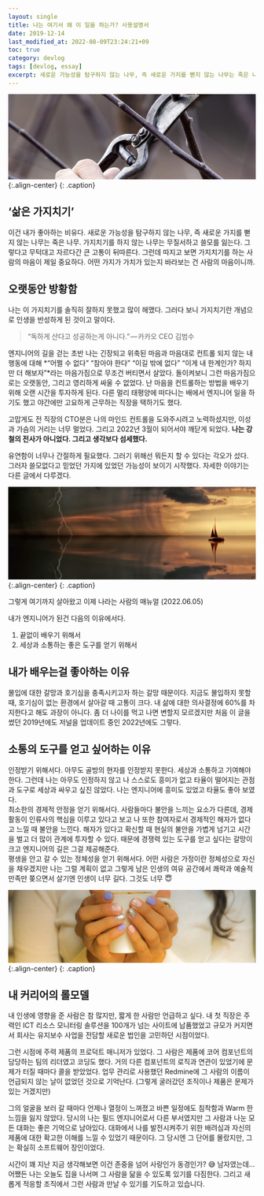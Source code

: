 ```yaml
---
layout:	single
title: 나는 여기서 왜 이 일을 하는가? 사용설명서
date: 2019-12-14
last_modified_at: 2022-08-09T23:24:21+09
toc: true
category: devlog
tags: [devlog, essay]
excerpt: 새로운 가능성을 탐구하지 않는 나무, 즉 새로운 가지를 뻗지 않는 나무는 죽은 나무. 가지치기를 하지 않는 나무는 무질서하고 쓸모를 잃는다
---
```

![](/assets/img/1*adgfjKP2VCcwNHAY5aSdaQ.jpeg){:.align-center}
{: .caption}

## ‘삶은 가지치기’  
이건 내가 좋아하는 비유다. 새로운 가능성을 탐구하지 않는 나무, 즉 새로운 가지를 뻗지 않는 나무는 죽은 나무. 가지치기를 하지 않는 나무는 무질서하고 쓸모를 잃는다. 그렇다고 무턱대고 자르다간 큰 고통이 뒤따른다. 그런데 따지고 보면 가지치기를 하는 사람의 마음이 제일 중요하다. 어떤 가지가 가치가 있는지 바라보는 건 사람의 마음이니까.

## 오랫동안 방황함  
나는 이 가지치기를 솔직히 잘하지 못했고 많이 헤맸다. 그러다 보니 가지치기란 개념으로 인생을 반성하게 된 것이고 말이다.

> “독하게 산다고 성공하는게 아니다.” — 카카오 CEO 김범수  

엔지니어의 길을 걷는 초반 나는 긴장되고 위축된 마음과 마음대로 컨트롤 되지 않는 내 행동에 대해 *“어쩔 수 없다” “참아야 한다” “이길 밖에 없다” “이게 내 한계인가? 하지만 더 해보자”*라는 마음가짐으로 무조건 버티면서 살았다. 돌이켜보니 그런 마음가짐으로는 오랫동안, 그리고 영리하게 싸울 수 없었다. 난 마음을 컨트롤하는 방법을 배우기 위해 오랜 시간을 투자하게 된다. 다른 멀리 태평양에 떠다니는 배에서 엔지니어 일을 하기도 했고 야간에만 고요하게 근무하는 직장을 택하기도 했다.

고맙게도 전 직장의 CTO분은 나의 마인드 컨트롤을 도와주시려고 노력하셨지만, 이성과 가슴의 거리는 너무 멀었다. 그리고 2022년 3월이 되어서야 깨닫게 되었다. **나는 강철의 전사가 아니었다. 그리고 생각보다 섬세했다.**

유연함이 너무나 간절하게 필요했다. 그러기 위해선 뭐든지 할 수 있다는 각오가 섰다. 그러자 쓸모없다고 믿었던 가지에 있었던 가능성이 보이기 시작했다. 자세한 이야기는 다른 글에서 다루겠다.

![](/assets/img/1*Ku9kaHhU-sIxHlFEFy_A5A.jpeg){:.align-center}
{: .caption}

그렇게 여기까지 살아왔고 이제 나라는 사람의 매뉴얼 (2022.06.05)

내가 엔지니어가 된건 다음의 이유에서다.
1. 끝없이 배우기 위해서
2. 세상과 소통하는 좋은 도구를 얻기 위해서

## 내가 배우는걸 좋아하는 이유  
몰입에 대한 갈망과 호기심을 충족시키고자 하는 갈망 때문이다. 지금도 몰입하지 못할 때, 호기심이 없는 환경에서 살아갈 때 고통이 크다. 내 삶에 대한 의사결정에 60%를 차지한다고 해도 과장이 아니다. 좀 더 나이를 먹고 나면 변할지 모르겠지만 처음 이 글을 썼던 2019년에도 저널을 업데이트 중인 2022년에도 그렇다.

## 소통의 도구를 얻고 싶어하는 이유  
인정받기 위해서다. 아무도 골방의 현자를 인정받지 못한다. 세상과 소통하고 기여해야 한다. 그런데 나는 아무도 인정하지 않고 나 스스로도 흥미가 없고 타율이 떨어지는 관점과 도구로 세상과 싸우고 싶진 않았다. 나는 엔지니어에 흥미도 있었고 타율도 좋아 보였다.  
최소한의 경제적 안정을 얻기 위해서다. 사람들마다 불안을 느끼는 요소가 다른데, 경제활동이 인류사의 핵심을 이루고 있다고 보고 나 또한 참여자로서 경제적인 해자가 없다고 느낄 때 불안을 느낀다. 해자가 있다고 확신할 때 현실의 불안을 가볍게 넘기고 시간을 벌고 더 많이 관계에 투자할 수 있다. 때문에 경쟁력 있는 도구를 얻고 싶다는 갈망이 크고 엔지니어의 길은 그걸 제공해준다.  
평생을 안고 갈 수 있는 정체성을 얻기 위해서다. 어떤 사람은 가정이란 정체성으로 자신을 채우겠지만 나는 그럴 계획이 없고 그렇게 남은 인생의 여유 공간에서 쾌락과 예술적 만족만 쫒으면서 살기엔 인생이 너무 길다. 그것도 너무 😇  
 
![](/assets/img/1*rQWp5gvdp3BYhVWmm5-2Xw.jpeg){:.align-center}
{: .caption}

## 내 커리어의 롤모델  
내 인생에 영향을 준 사람은 참 많지만, 짧게 한 사람만 언급하고 싶다. 내 첫 직장은 주력인 ICT 리소스 모니터링 솔루션을 100개가 넘는 사이트에 납품했었고 규모가 커지면서 회사는 유지보수 사업을 전담할 새로운 법인을 고민하던 시점이었다.  

그런 시점에 주력 제품의 프로덕트 매니저가 있었다. 그 사람은 제품에 코어 컴포넌트의 담당하는 팀의 리더였고 코딩도 했다. 거의 다른 컴포넌트의 로직과 연관이 있었기에 문제가 터질 때마다 콜을 받았었다. 업무 관리로 사용했던 Redmine에 그 사람의 이름이 언급되지 않는 날이 없었던 것으로 기억난다. (그렇게 굴러갔던 조직이나 제품은 문제가 있는 거겠지만)  

그의 얼굴을 보러 갈 때마다 언제나 열정이 느껴졌고 바쁜 일정에도 침착함과 Warm 한 느낌을 잃지 않았다. 당시의 나는 필드 엔지니어로서 다른 부서였지만 그 사람과 나눈 모든 대화는 좋은 기억으로 남아있다. 대화에서 나를 발전시켜주기 위한 배려심과 자신의 제품에 대한 확고한 이해를 느낄 수 있었기 때문이다. 그 당시엔 그 단어를 몰랐지만, 그는 확실히 소프트웨어 장인이었다.  

시간이 꽤 지난 지금 생각해보면 이건 존중을 넘어 사랑인가 동경인가? 😅 남자였는데… 어쨌든 나는 오늘도 집을 나서며 그 사람을 닮을 수 있도록 있기를 다짐한다. 그리고 새롭게 적응할 조직에서 그런 사람과 만날 수 있기를 기도하고 있습니다.  